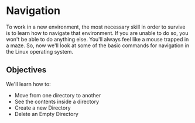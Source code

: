 # Navigation
To work in a new environment, the most necessary skill in order to survive is to learn how to navigate that environment. If you are unable to do so, you won't be able to do anything else. You'll always feel like a mouse trapped in a maze. So, now we'll look at some of the basic commands for navigation in the Linux operating system.  

## Objectives
We'll learn how to:
* Move from one directory to another
* See the contents inside a directory
* Create a new Directory
* Delete an Empty Directory